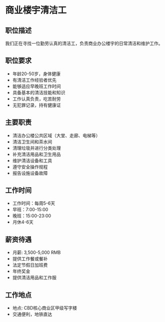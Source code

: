 # 商业楼宇清洁工

## 职位描述
我们正在寻找一位勤劳认真的清洁工，负责商业办公楼宇的日常清洁和维护工作。

## 职位要求
- 年龄20-50岁，身体健康
- 有清洁工作经验者优先
- 能够适应早晚班工作时间
- 具备基本的清洁技能和知识
- 工作认真负责，吃苦耐劳
- 无犯罪记录，持有健康证

## 主要职责
- 清洁办公楼公共区域（大堂、走廊、电梯等）
- 清洁卫生间和茶水间
- 清理垃圾并进行分类处理
- 补充清洁用品和卫生用品
- 维护清洁设备和工具
- 遵守安全操作规程
- 报告设施设备故障

## 工作时间
- 工作时间：每周5-6天
- 早班：7:00-15:00
- 晚班：15:00-23:00
- 月休4-6天

## 薪资待遇
- 月薪: 3,500-5,000 RMB
- 提供工作餐或餐补
- 法定节假日加班费
- 年终奖金
- 提供清洁用品和工作服

## 工作地点
- 地点: CBD核心商业区甲级写字楼
- 交通便利，地铁直达

